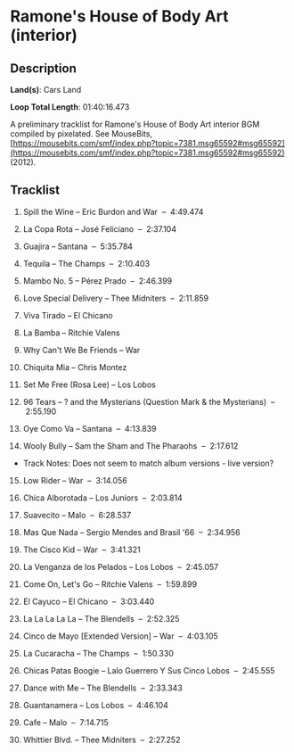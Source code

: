 # Ramone's House of Body Art (interior)

## Description

**Land(s)**: Cars Land

**Loop Total Length**: 01:40:16.473

A preliminary tracklist for Ramone's House of Body Art interior BGM compiled by pixelated. See MouseBits, [https://mousebits.com/smf/index.php?topic=7381.msg65592#msg65592](https://mousebits.com/smf/index.php?topic=7381.msg65592#msg65592) (2012).

## Tracklist

1. Spill the Wine – Eric Burdon and War  –  4:49.474


2. La Copa Rota – José Feliciano  –  2:37.104


3. Guajira – Santana  –  5:35.784


4. Tequila – The Champs  –  2:10.403


5. Mambo No. 5 – Pérez Prado  –  2:46.399


6. Love Special Delivery – Thee Midniters  –  2:11.859


7. Viva Tirado – El Chicano


8. La Bamba – Ritchie Valens


9. Why Can't We Be Friends – War


10. Chiquita Mia – Chris Montez


11. Set Me Free (Rosa Lee) – Los Lobos


12. 96 Tears – ? and the Mysterians (Question Mark & the Mysterians)  –  2:55.190


13. Oye Como Va – Santana  –  4:13.839


14. Wooly Bully – Sam the Sham and The Pharaohs  –  2:17.612
- Track Notes: Does not seem to match album versions - live version?

15. Low Rider – War  –  3:14.056


16. Chica Alborotada – Los Juniors  –  2:03.814


17. Suavecito – Malo  –  6:28.537


18. Mas Que Nada – Sergio Mendes and Brasil '66  –  2:34.956


19. The Cisco Kid – War  –  3:41.321


20. La Venganza de los Pelados – Los Lobos  –  2:45.057


21. Come On, Let's Go – Ritchie Valens  –  1:59.899


22. El Cayuco – El Chicano  –  3:03.440


23. La La La La La – The Blendells  –  2:52.325


24. Cinco de Mayo [Extended Version] – War  –  4:03.105


25. La Cucaracha – The Champs  –  1:50.330


26. Chicas Patas Boogie – Lalo Guerrero Y Sus Cinco Lobos  –  2:45.555


27. Dance with Me – The Blendells  –  2:33.343


28. Guantanamera – Los Lobos  –  4:46.104


29. Cafe – Malo  –  7:14.715


30. Whittier Blvd. – Thee Midniters  –  2:27.252

